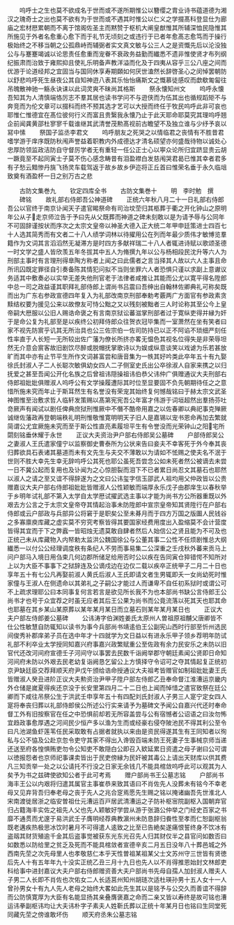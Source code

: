 <!-- { "loadSidebar": true } -->
　　呜呼士之生也莫不欲成名于世而或不遂所期惟公以簪缨之胄业诗书蕴道德为湘汉之瑰奇士之出也莫不欲有为于世而或不遇其时惟公以仁义之学掇髙科登显仕为廊庙之宏材厯累朝而不离于馆阁佐圣主而黙赞于枢机大阐皇猷惟其所辅深恤民隐惟其所施见于外者名愈重心愈下而于礼节无顷刻之或违行于已者年愈髙志愈笃而于操行极始终之不移当朝之公孤鼎峙而辅弼者实文真文敏与公三人之是资慨先后以沦没独公与与蹇蹇竭诚以论思责任愈重而宠眷不衰政务益勤而纎悉不遗非惟使贤才布列纲纪振肃而治致于雍熙抑且使礼乐明备声教洋溢而化及于四夷从容乎三公八座之间而优游于论道经邦之宜固当与国同休享寿期頥如何厌世溘然长辞啓圣心之闵悼罢朝防以舒悲呜呼死生昼夜公其自知神逰八表其乐怡怡痛斯文之慨慕徒感叹而歔欷匍匐往吊魄散神驰一觞永诀诔以此词灵爽不昧尚其格斯
　　祭永懐知州文
　　呜呼永懐吾知其为人清慎端恪厉志不羣其居也读书学问不与逰侠而为伍其出也循规蹈矩不与奔竞而为伦文章可以掇科而终不预其选才艺可以大授而终任于牧民呜呼此非可哀也耶惟仁惟德宜在髙位彼何行义而富且贵繄我永懐乃止于此天耶命耶莫究其理呜呼翘企前闻龚黄邵杜寥寥千载谁继其武清誉茂勲髙视前古瞻望不及独立谁与少纾予哀以冩中愫
　　祭国子监丞李君文
　　呜呼朋友之死哭之以情临君之丧情有不胜昔君嗜学游于庠序既防秋闱声誉益着职教内外成德达才清名硕望亦何盛哉待物以诚处心忠厚防领监政洁防自守督厉学者无有重轻一任公正士心以寕众论所归宜跻显贵云胡一蹶竟至不起同寅士子莫不伤心感念畴昔有泪盈襟白发慈闱哭君曷已惟其幸者君多有子愁云黯惨丹旐飞扬灵车载驾返于故乡故乡伊迩将正丘首曰惟荣名垂于永久临俎致奠有酒盈杯一日之别万古之悲


　　古防文集巻九
　　钦定四库全书
　　古防文集巻十
　　明　李时勉　撰
　　碑铭
　　故礼部右侍郎吾公神道碑
　　正统六年秋八月二十一日礼部右侍郎吾公以官终于南京讣闻天子遣官睗祭命有司治坟茔归其柩葬于衢之开化钟山之原明年公从子走京师泣告于予曰先从父既葬而神道之碑未刻敢以是为请予辱与公同年不可固辞谨按状而序次之太宗文皇帝以神圣大德入正大统二年甲申廷策进士四百七十人选其简秀而有文者二十八人绩学词林以待擢用公在列而年最少质伟才敏愽览羣籍作为文词其言滔滔然无凝滞方是时四方多献祥瑞二十八人者辄进诗赋以歌颂圣德一时文学之盛人皆欣羡五年冬拔其中五人为脩撰九年以公与杨相段民沈升等六人为刑部主事时有言理刑得臯陶方称者上闻之曰此儒者之言当择其人故以六人主事且命所讯囚既定罪径自引奏备陈其情犯问拟不当则坐罪六人者恐惧只谨以求副上意谳议务适其中敷奏必以实举无差失他刑官老于法律者咸推让其能而公尤以寛平得名陞郎中总一司之政益谨其职拜礼部侍郎上谓尚书吕震曰吾绅出自翰林佐卿典礼可称矣既而出为广东右参政宣德四年复入为礼部改南京刑部奉勅考覈两广方面官有参政素贪黩结权要为援见公来以故僚友可恃公黜之又以残刻被黜者三人时论称其至公今上皇帝嗣大厯服以公旧人赐诰命褒之有言南京狱讼蕃滋掌刑部者过于寛纵吏得并縁为奸于是命公复为礼部至是以疾终公初拜侍郎众往贺衣冠毕集而一室萧然在坐有笑者曰家不视先防賔乎讥其无所治具也公三佐宗伯一佐司防持已以正不阿谄不琐细严刻任性率直于人长短一无所较出佐广藩为僚长所挤亦畧无愠色其视名位得失是非荣辱坦然无介意会賔客故旧剧饮尽醉或脱帽抚掌歌诗以为娱或纵意谈笑以戏谑为乐若甚放旷而其中亦有止节平生所作文词甚富尝和唐音集为一帙其好吟类此卒年五十有九娶徐氏封淑人子二人长聪次敏俱幼女四人二子侧室史氏出公卒徐淑人自家来携之以归抚爱之甚至吾闻公开化名族之后曾祖讳隠操祖讳伯恭父讳仲广俱赠通议大夫刑部右侍郎祖妣妣俱赠淑人呜呼公有文学操履遭际其时位至显要固不负先朝期待任之之意惜所施未究而年止于斯耳然生有名誉没有荣宠其始终复何憾哉铭曰于赫太宗文武圣神图惟至治敷求哲人临轩发策赐以髙第宪宪吾公年富才伟游于词垣超然出羣扬芬吐竒厥声有闻试以剧任俾典庶狱刑惟厥中不僭不酷帝用嘉之以佐春卿以典祀事克殚厥诚继佐藩政再登朝端秩礼明刑惟敬惟寛明明天子旧人是嘉锡以宠书恩命再加去繁就简谓公尤宜厥施未究而至于斯公性直亮素履坦平生有令誉没而光荣钟山之阳宅所閟刻铭垂休耀于永世
　　正议大夫资治尹户部右侍郎吴公墓碑
　　户部侍郎吴公之妻淑人王氏遣家僮宁以监察御史曹泰所为公状来告曰妾夫不幸客死于外今奉其丧归葬欲具石表诸其墓道而未有文先生与夫交不薄敢以为请如不恡赐之使夫名不泯于世则不胜大幸先生幸无辞呜呼公其死也耶公虽死吾尝念公如未死者然公被谪去未尝一日不冀公起而复用也及讣闻为之心惊胆裂而泪下不已者累日尚忍文其墓石也耶然以淑人之请之至又谊不得辞遂为之文曰公讳玺字信玉邵武人祖均用父仲政皆以公贵赠嘉议大夫户部右侍郎祖妣妣皆赠淑人公性颖敏而端厚永乐戊子由郡庠生以春秋举于乡明年试礼部不第入太学自太学厯试擢武选主事以才能为尚书方公所器重既以外艰去方公言之于太宗文皇帝夺其情起治事未防陞郎中宣宗皇帝知其贤陞行在户部右侍郎或云户部政与兵部异公将窘于是职矣公至未朞月而于四方万国之版圗人民钱谷之多寡廪庾库藏之虚实莫不穷究考察皆得其要国家经费用度出入盈缩莫不会计营度皆得其宜而于下之弊蠧一皆昭烛无遗莫敢自肆者然后人始信公之贤且能为不可及也正统己未从库藏物入内帑勅太监洪公魏国徐公与公董其事二公性不任烦剧惟总大纲纎悉一以付公公经理调度秩有条纪人不劳而事易集二公深重之壬戌秋外蕃来贡马上问户部马入境日用刍束几何边郡所储足给用否时公以疾在告同寅仓猝错愕不知所对上以为大臣不事事下之狱辞连及公谪戍边在边仅二载以疾卒正统甲子二月二十日也享年五十有七公凡再娶前淑人黄氏后淑人王氏即请文者生男辄即夭一女尚幼死时惟家僮与王淑人在侧遗命以其弟礼之子嗣公才能过人而谦卑不自任初系狱时或谓公可不上疏求理耶公曰本同事复何言若言是欲见所长我不为也本部尚书缺公言侍郎王公尚书才也号于众宜荐之时虽无应者其后王公果为尚书而公竟流落以死其天也耶其命也耶墓在其乡某山某原葬以某年某月某日而立墓石则某年某月某日也
　　正议大夫户部左侍郎姜公墓碑
　　公讳涛字伯渊姓姜氏太原州人曽祖原祖黼父唐卿皆不仕公性敏慧自防辄知以读书为事今兵部尚书靖逺伯王公副宪山西时行部至忻州选民间俊秀补郡庠弟子员在选中年才十四就学为文日益以有进永乐甲子领乡荐明年防试礼部不利卒业太学授同知嘉兴府事嘉兴政繁赋重公至佐政有余力民安乐之未防以旧官代还改河间府宣德壬子河间守以事罢去民数千诣阙举郡守朝廷素闻公贤即日命知河间府未防以外艰去民老幼复诣阙恳乞留公上方慎择守令诏可之夺其情起复正统初京尹缺廷臣交荐拜顺天府尹戊午颁给诰命授通议大夫祖考皆赠官如制祖妣妣妻王氏皆赠淑人癸丑进阶正议大夫勲资治尹甲子陞户部左侍郎乙丑奉命督江淮漕运京畿内外仓储是嵗夏得疾还京没于长安里第四月二十二日也上闻而悼惜之遣官致祭在廷公卿而下咸往吊祭公生于洪武壬申享年五十有四配刘氏封淑人子男三人寔宁定女四人寔将奉丧归葬以礼部侍郎侯公所述公行实来请予为墓碑文予闻公自嘉兴代还时奉命督工外有旧按察官在任之中恐惧前却若无所容盖尝与公有宿憾者公诏语之曰汝勿怖宜趋政事愈厚遇之河间民少恒产多以渔为生而或经豪右侵夺陂池民不得其利公至令曰凡池湖鱼虾莲苇任民采取敢有占据者就执以来由是资民得遂其生有王同知者以徇私与公不恊及公赴京忽令吏守其家不得出入谗毁百端未防王死妻子生事械京师当递还送至府各惶惧贿吏勿令公知吏不敢隠白公即召入欵延累日资遣之母子谢曰公可谓以徳报怨者也京师祀事课卖皆出于民吏傍縁为民奸被其毒公上请出天财库以供其费凡三知贡举一处之以公请托不行没之日家无余钱几不能具棺敛呜呼此可以观其为人矣予为书之兹碑使欲知公者于此可考焉
　　赠户部尚书王公墓志铭
　　户部尚书海丰王公以内艰将归遣其属官主事崔恭来致其语曰不肖佐先人没葬未有铭今不幸老母又见弃背吾归奉老母之丧于先人之兆合窆焉愿先生赐之铭以掩诸幽吾先世淮北人宋南渡徙居浙之临安曽祖仕元漕运百戸居武清漕运之子防补枢宻院副枢入国朝弃官归占籍海丰实佐之祖先人父也先人颖敏好学尝从游于张潞公仲举之门经史百家之书靡不通贯而尤邃于易洪武壬子膺明经荐典教濵州未防恳辞归飬性至孝而仁恕副枢翁既老遘疾热极思冰饮时暑月不可得遣人逺致之比至已告絶矣遂痛恨誓终身不饮冰有盗刼其财货殖逾千金其后盗事觉被获东光东光召先人归其财仅半之县官问如数否曰如数悉以防给里之贫乏及死而不能具棺敛者宣德辛亥二月五日没年八十葬邑城之外西南先茔之次先母里人也孝敬慈仁本乎天性曽祖某祖某父士文苏州守三世皆有贤徳后先人十有五年年九十没实正统乙丑三月十九日也先人以不肖得推恩始封文林郎吏科给事中进封嘉议大夫户部右侍郎赠资善大夫户部尚书先母自孺人加封淑人赠夫人子男二人长即不肖佐也次佑女二人长适莒州知州胡琏次适杜瑛孙男十五人女十一人曾孙男女十有九人先人老母之始终大畧如此先生其以是铭予与公交久而善谊不得辞而公防慎寛厚为大臣有名能显扬其亲叠膺褒嘉之命而二亲又皆以寿终是故可铭也漕运讳拳副枢讳均让大夫讳朴字子素夫人姓靳氏葬以正统十年某月日也铭曰生同堂死同藏先茔之傍谁敢坏伤
　　顺天府丞朱公墓志铭

